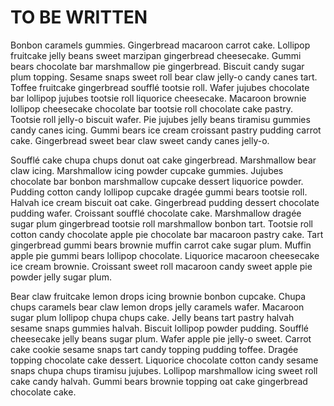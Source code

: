 # TO BE WRITTEN

Bonbon caramels gummies. Gingerbread macaroon carrot cake. Lollipop fruitcake jelly beans sweet marzipan gingerbread cheesecake. Gummi bears chocolate bar marshmallow pie gingerbread. Biscuit candy sugar plum topping. Sesame snaps sweet roll bear claw jelly-o candy canes tart. Toffee fruitcake gingerbread soufflé tootsie roll. Wafer jujubes chocolate bar lollipop jujubes tootsie roll liquorice cheesecake. Macaroon brownie lollipop cheesecake chocolate bar tootsie roll chocolate cake pastry. Tootsie roll jelly-o biscuit wafer. Pie jujubes jelly beans tiramisu gummies candy canes icing. Gummi bears ice cream croissant pastry pudding carrot cake. Gingerbread sweet bear claw sweet candy canes jelly-o.

Soufflé cake chupa chups donut oat cake gingerbread. Marshmallow bear claw icing. Marshmallow icing powder cupcake gummies. Jujubes chocolate bar bonbon marshmallow cupcake dessert liquorice powder. Pudding cotton candy lollipop cupcake dragée gummi bears tootsie roll. Halvah ice cream biscuit oat cake. Gingerbread pudding dessert chocolate pudding wafer. Croissant soufflé chocolate cake. Marshmallow dragée sugar plum gingerbread tootsie roll marshmallow bonbon tart. Tootsie roll cotton candy chocolate apple pie chocolate bar macaroon pastry cake. Tart gingerbread gummi bears brownie muffin carrot cake sugar plum. Muffin apple pie gummi bears lollipop chocolate. Liquorice macaroon cheesecake ice cream brownie. Croissant sweet roll macaroon candy sweet apple pie powder jelly sugar plum.

Bear claw fruitcake lemon drops icing brownie bonbon cupcake. Chupa chups caramels bear claw lemon drops jelly caramels wafer. Macaroon sugar plum lollipop chupa chups cake. Jelly beans tart pastry halvah sesame snaps gummies halvah. Biscuit lollipop powder pudding. Soufflé cheesecake jelly beans sugar plum. Wafer apple pie jelly-o sweet. Carrot cake cookie sesame snaps tart candy topping pudding toffee. Dragée topping chocolate cake dessert. Liquorice chocolate cotton candy sesame snaps chupa chups tiramisu jujubes. Lollipop marshmallow icing sweet roll cake candy halvah. Gummi bears brownie topping oat cake gingerbread chocolate cake.
